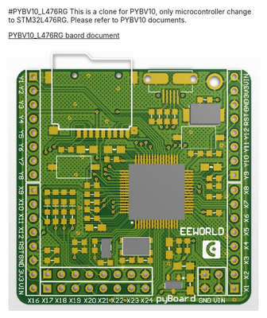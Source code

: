 #PYBV10_L476RG
This is a clone for PYBV10, only microcontroller change to STM32L476RG. Please refer to PYBV10 documents.

[PYBV10_L476RG baord document](https://github.com/micropython/pyboard)

![PYBV10_L476RG](front.jpg)

